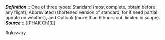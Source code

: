 ***Definition***    :: One of three types: Standard (most complete, obtain before any flight), Abbreviated (shortened version of standard, for if need partial update on weather), and Outlook (more than 6 hours out, limited in scope).
***Source***         :: [[PHAK Ch13]]

#glossary